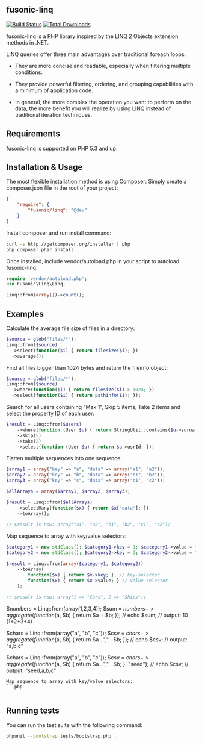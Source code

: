 fusonic-linq 
-----------------

[![Build Status](https://travis-ci.org/fusonic/fusonic-linq.png)](https://travis-ci.org/fusonic/fusonic-linq)
[![Total Downloads](https://poser.pugx.org/fusonic/linq/downloads.png)](https://packagist.org/packages/fusonic/linq)

fusonic-linq is a PHP library inspired by the LINQ 2 Objects extension methods in .NET.

LINQ queries offer three main advantages over traditional foreach loops:

* They are more concise and readable, especially when filtering multiple conditions.

* They provide powerful filtering, ordering, and grouping capabilities with a minimum of application code.

* In general, the more complex the operation you want to perform on the data, the more benefit you will realize by using LINQ instead of traditional iteration techniques.


Requirements
------------

fusonic-linq is supported on PHP 5.3 and up.


Installation & Usage
------------

The most flexible installation method is using Composer: Simply create a composer.json file in the root of your project:
``` json
{
    "require": {
        "fusonic/linq": "@dev"
    }
}
```

Install composer and run install command:
``` bash
curl -s http://getcomposer.org/installer | php
php composer.phar install
``` 

Once installed, include vendor/autoload.php in your script to autoload fusonic-linq.

``` php
require 'vendor/autoload.php';
use Fusonic\Linq\Linq;

Linq::from(array())->count();
```

Examples
-----

Calculate the average file size of files in a directory:
``` php
$source = glob("files/*");
Linq::from($source)
  ->select(function($i) { return filesize($i); })
  ->average();
```

Find all files bigger than 1024 bytes and return the fileinfo object:
``` php
$source = glob("files/*");
Linq::from($source)
  ->where(function($i) { return filesize($i) > 1024; })
  ->select(function($i) { return pathinfo($i); });
```

Search for all users containing "Max 1", Skip 5 items, Take 2 items and select the property ID of each user:
```php
$result = Linq::from($users)
    ->where(function (User $u) { return StringUtil::contains($u->surname, "Max 1");  })
    ->skip(5)
    ->take(2)
    ->select(function (User $u) { return $u->usrId; });
```

Flatten multiple sequences into one sequence:
```php
$array1 = array("key" => "a", "data" => array("a1", "a2"));
$array2 = array("key" => "b", "data" => array("b1", "b2"));
$array3 = array("key" => "c", "data" => array("c1", "c2"));

$allArrays = array($array1, $array2, $array3);

$result = Linq::from($allArrays)
    ->selectMany(function($x) { return $x["data"]; })
    ->toArray();
    
// $result is now: array("a1", "a2", "b1", "b2", "c1", "c2");

```
Map sequence to array with key/value selectors:
```php
$category1 = new stdClass(); $category1->key = 1; $category1->value = "Cars";
$category2 = new stdClass(); $category2->key = 2; $category2->value = "Ships";

$result = Linq::from(array($category1, $category2))
    ->toArray(
        function($x) { return $x->key; }, // key-selector
        function($x) { return $x->value; } // value-selector
    );
            
// $result is now: array(1 => "Cars", 2 => "Ships");

```
$numbers = Linq::from(array(1,2,3,4));
$sum = $numbers->aggregate(function($a, $b) { return $a + $b; });
// echo $sum; // output: 10 (1+2+3+4)

$chars = Linq::from(array("a", "b", "c"));
$csv = $chars->aggregate(function($a, $b) { return $a . "," . $b; });
// echo $csv; // output: "a,b,c"

$chars = Linq::from(array("a", "b", "c"));
$csv = $chars->aggregate(function($a, $b) { return $a . "," . $b; }, "seed");
// echo $csv; // output: "seed,a,b,c"

```
Map sequence to array with key/value selectors:
```php


```

Running tests
-------------

You can run the test suite with the following command:

``` bash
phpunit --bootstrap tests/bootstrap.php .
``` 

